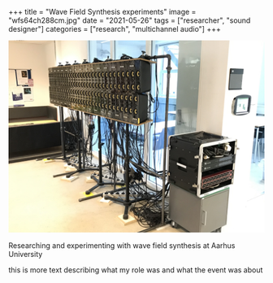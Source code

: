 +++
title = "Wave Field Synthesis experiments"
image = "wfs64ch288cm.jpg"
date = "2021-05-26"
tags = ["researcher", "sound designer"]
categories = ["research", "multichannel audio"]
+++

![](wfs64ch288cm.jpg)

Researching and experimenting with wave field synthesis at Aarhus University
<!--more-->
this is more text describing what my role was and what the event was about